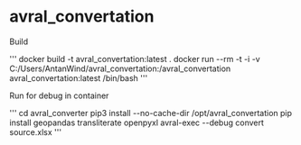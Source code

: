 # avral_convertation

Build

'''
docker build -t avral_convertation:latest .
docker run --rm -t -i -v C:/Users/AntanWind/avral_convertation:/avral_convertation avral_convertation:latest /bin/bash
'''


Run for debug in container

'''
cd avral_converter
pip3 install --no-cache-dir /opt/avral_convertation
pip install geopandas transliterate openpyxl
avral-exec --debug convert source.xlsx
'''
